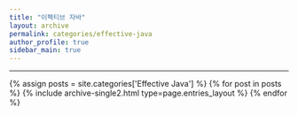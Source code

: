 ```yaml
---
title: "이펙티브 자바"
layout: archive
permalink: categories/effective-java
author_profile: true
sidebar_main: true
---
```


***

{% assign posts = site.categories['Effective Java'] %}
{% for post in posts %} {% include archive-single2.html type=page.entries_layout %} {% endfor %}
